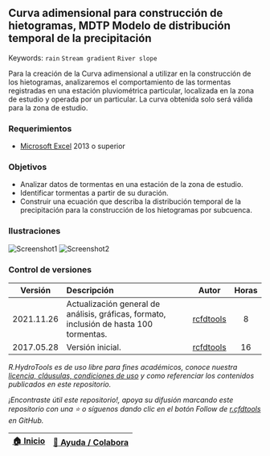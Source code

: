## Curva adimensional para construcción de hietogramas, MDTP Modelo de distribución temporal de la precipitación
Keywords: `rain` `Stream gradient` `River slope`

Para la creación de la Curva adimensional a utilizar en la construcción de los hietogramas, analizaremos el comportamiento de las tormentas registradas en una estación pluviométrica particular, localizada en la zona de estudio y operada por un particular. La curva obtenida solo será válida para la zona de estudio.


### Requerimientos

* [Microsoft Excel](https://www.microsoft.com/en-us/microsoft-365/excel) 2013 o superior


### Objetivos

* Analizar datos de tormentas en una estación de la zona de estudio.
* Identificar tormentas a partir de su duración.
* Construir una ecuación que describa la distribución temporal de la precipitación para la construcción de los hietogramas por subcuenca.


### Ilustraciones

![Screenshot1](../Screenshot/Screenshot1.png)
![Screenshot2](../Screenshot/Screenshot2.png)



### Control de versiones

| Versión     | Descripción                                            | Autor                                      | Horas |
|-------------|:-------------------------------------------------------|--------------------------------------------|:-----:|
| 2021.11.26  | Actualización general de análisis, gráficas, formato, inclusión de hasta 100 tormentas. | [rcfdtools](https://github.com/rcfdtools)  |   8   |
| 2017.05.28  | Versión inicial.                                       | [rcfdtools](https://github.com/rcfdtools)  |  16   |

_R.HydroTools es de uso libre para fines académicos, conoce nuestra [licencia, cláusulas, condiciones de uso](https://github.com/rcfdtools/R.HydroTools/wiki/License) y como referenciar los contenidos publicados en este repositorio._

_¡Encontraste útil este repositorio!, apoya su difusión marcando este repositorio con una ⭐ o síguenos dando clic en el botón Follow de [r.cfdtools](https://github.com/rcfdtools) en GitHub._

| [:house: Inicio](https://github.com/rcfdtools/R.HydroTools/wiki) | [:beginner: Ayuda / Colabora](https://github.com/rcfdtools/R.HydroTools/discussions/20)  |
|------------------------------------------------------------------|-------------------------------------------------------------------------------|
